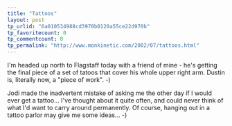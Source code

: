 ```yaml
---
title: "Tattoos"
layout: post
tp_urlid: "6a010534988cd3970b0120a55ce22d970b"
tp_favoritecount: 0
tp_commentcount: 0
tp_permalink: "http://www.monkinetic.com/2002/07/tattoos.html"
---
```

I&#39;m headed up north to Flagstaff today with a friend of mine - he&#39;s getting the final piece of a set of tatoos that cover his whole upper right arm. Dustin is, literally now, a &quot;piece of work&quot;. -)

Jodi made the inadvertent mistake of asking me the other day if I would ever get a tattoo... I&#39;ve thought about it quite often, and could never think of what I&#39;d want to carry around permanently. Of course, hanging out in a tattoo parlor may give me some ideas... -)
